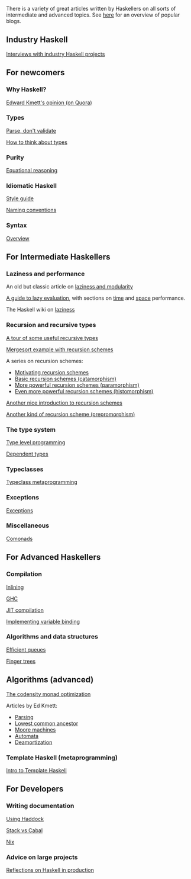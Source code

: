 There is a variety of great articles written by Haskellers on all sorts of intermediate and advanced topics. See [here](https://guide.aelve.com/haskell/popular-blogs-dila2lox) for an overview of popular blogs.


## Industry Haskell

[Interviews with industry Haskell projects](https://serokell.io/blog/haskell-in-production)

## For newcomers

### Why Haskell?

[Edward Kmett's opinion (on Quora)](https://www.quora.com/What-is-your-review-of-Haskell-programming-language/review/Edward-Kmett)



### Types

[Parse, don't validate](https://lexi-lambda.github.io/blog/2019/11/05/parse-don-t-validate/)

[How to think about types](https://lexi-lambda.github.io/blog/2020/08/13/types-as-axioms-or-playing-god-with-static-types/)

### Purity

[Equational reasoning](https://www.haskellforall.com/2013/12/equational-reasoning.html)

### Idiomatic Haskell 

[Style guide](https://kowainik.github.io/posts/2019-02-06-style-guide)

[Naming conventions](https://kowainik.github.io/posts/naming-conventions)

### Syntax

[Overview](https://www.haskellforall.com/2014/10/how-to-desugar-haskell-code.html)


## For Intermediate Haskellers

### Laziness and performance

An old but classic article on [laziness and modularity](https://www.cs.kent.ac.uk/people/staff/dat/miranda/whyfp90.pdf)

[A guide to lazy evaluation](https://apfelmus.nfshost.com/articles/lazy-eval.html), with sections on [time](https://apfelmus.nfshost.com/articles/debit-method.html) and [space](https://apfelmus.nfshost.com/blog/2013/08/21-space-invariants.html) performance.

The Haskell wiki on [laziness](https://wiki.haskell.org/Performance/Laziness)
### Recursion and recursive types

[A tour of some useful recursive types](https://jtobin.io/tour-of-some-recursive-types)

[Mergesort example with recursion schemes](https://jtobin.io/sorting-with-style)

A series on recursion schemes:

- [Motivating recursion schemes](https://blog.sumtypeofway.com/posts/introduction-to-recursion-schemes.html)
- [Basic recursion schemes (catamorphism)](https://blog.sumtypeofway.com/posts/recursion-schemes-part-2.html)
- [More powerful recursion schemes (paramorphism)](https://blog.sumtypeofway.com/posts/recursion-schemes-part-3.html)
- [Even more powerful recursion schemes (histomorphism)](https://blog.sumtypeofway.com/posts/recursion-schemes-part-4.html)

[Another nice introduction to recursion schemes](https://jtobin.io/practical-recursion-schemes)

[Another kind of recursion scheme (prepromorphism)](https://jtobin.io/promorphisms-pre-post)

### The type system

[Type level programming](https://www.parsonsmatt.org/2017/04/26/basic_type_level_programming_in_haskell.html)

[Dependent types](https://blog.jle.im/entry/introduction-to-singletons-1.html)

### Typeclasses

[Typeclass metaprogramming](https://lexi-lambda.github.io/blog/2021/03/25/an-introduction-to-typeclass-metaprogramming/)


### Exceptions

[Exceptions](https://markkarpov.com/tutorial/exceptions.html)

### Miscellaneous

[Comonads](https://chrispenner.ca/posts/conways-game-of-life)


## For Advanced Haskellers

### Compilation

[Inlining](https://mpickering.github.io/posts/2017-03-20-inlining-and-specialisation.html)

[GHC](https://www.stephendiehl.com/posts/ghc_01.html)

[JIT compilation](https://www.stephendiehl.com/posts/monads_machine_code.html)

[Implementing variable binding](https://www.schoolofhaskell.com/user/edwardk/bound)


### Algorithms and data structures

[Efficient queues](https://well-typed.com/blog/2016/01/efficient-queues/)

[Finger trees](https://apfelmus.nfshost.com/articles/monoid-fingertree.html)

## Algorithms (advanced)

[The codensity monad optimization](http://blog.ezyang.com/2012/01/problem-set-the-codensity-transformation/)

Articles by Ed Kmett:

- [Parsing](https://www.schoolofhaskell.com/user/edwardk/heap-of-successes)
- [Lowest common ancestor](https://www.schoolofhaskell.com/user/edwardk/online-lca)
- [Moore machines](https://www.schoolofhaskell.com/user/edwardk/moore/for-less)
- [Automata](https://www.schoolofhaskell.com/user/edwardk/cellular-automata)
- [Deamortization](https://www.schoolofhaskell.com/user/edwardk/oblivious/deamortized-st)
### Template Haskell (metaprogramming)

[Intro to Template Haskell](https://www.parsonsmatt.org/2015/11/15/template_haskell.html)





## For Developers

### Writing documentation

[Using Haddock](https://kowainik.github.io/posts/haddock-tips)

[Stack vs Cabal](https://www.fpcomplete.com/blog/2015/06/why-is-stack-not-cabal/)

[Nix](https://blog.ocharles.org.uk/blog/posts/2014-02-04-how-i-develop-with-nixos.html)

### Advice on large projects

[Reflections on Haskell in production](https://www.stephendiehl.com/posts/production.html)
